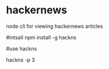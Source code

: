 # hackernews
node cli for viewing hackernews articles

#intsall 
npm install -g hackns

#use
hackns 

hackns -p 3
